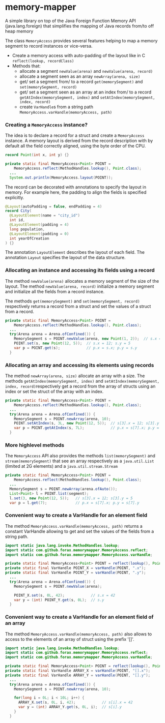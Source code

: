 # memory-mapper
A simple library on top of the Java  Foreign Function Memory API (java.lang.foreign)
that simplifies the mapping of Java records from/to off heap memory

The class `MemoryAccess` provides several features helping to map a memory segment to record instances or vice-versa.
- Create a memory access with auto-padding of the layout like in C `reflect(lookup, recordClass)`
- Methods that:
  - allocate a segment `newValue(arena)` and `newValue(arena, record)`
  - allocate a segment seen as an array `newArray(arena, size)`
  - get/ set a segment from/ to a record `get(memorySegment)` and `set(memorySegment, record)`
  - get/ set a segment seen as an array at an index from/ to a record `getAtIndex(memorySegment, index)` and
    `setAtIndex(memorySegment, index, record)`
  - create `VarHandle`s from a string path `MemoryAccess.varHandle(memoryAccess, path)`


### Creating a `MemoryAccess` instance?

The idea is to declare a record for a struct and create a `MemoryAccess` instance.
A memory layout is derived from the record description with by default all the field correctly aligned,
using the byte order of the CPU.
```java
record Point(int x, int y) {}

private static final MemoryAccess<Point> POINT =
    MemoryAccess.reflect(MethodHandles.lookup(), Point.class);
  ...
  System.out.println(MemoryAccess.layout(POINT));
```
The record can be decorated with annotations to specify the layout in memory.
For example here, the padding to align the fields is specified explicitly.
```java
@Layout(autoPadding = false, endPadding = 4)
record City(
  @LayoutElement(name = "city_id")
  int id,
  @LayoutElement(padding = 4)
  long population,
  @LayoutElement(padding = 0)
  int yearOfCreation
) {}
```
The annotation `LayoutElement` describes the layout of each field.
The annotation `Layout` specifies the layout of the data structure.


### Allocating an instance and accessing its fields using a record

The method `newValue(arena)` allocates a memory segment of the size of the layout.
The method `newValue(arena, record)` initialize a memory segment and initialize all the fields from a record instance.

The methods `get(memorySegment)` and `set(memorySegment, record)` respectively returns a record from
a struct and set the values of a struct from a record. 

```java
private static final MemoryAccess<Point> POINT =
    MemoryAccess.reflect(MethodHandles.lookup(), Point.class);
  ...
  try(Arena arena = Arena.ofConfined()) {
    MemorySegment s = POINT.newValue(arena, new Point(1, 2));  // s.x = 1; s.y = 2
    POINT.set(s, new Point(12, 5));  // s.x = 12; s.y = 5
    var p = POINT.get(s);            // p.x = s.x; p.y = s.y
  }
```

### Allocating an array and accessing its elements using records

The method `newArray(arena, size)` allocate an array with a size.
The methods `getAtIndex(memorySegment, index)` and `setAtIndex(memorySegment, index, record)`respectively
get a record from the array of structs using an index or set the struct of the array with an index.

```java
private static final MemoryAccess<Point> POINT =
    MemoryAccess.reflect(MethodHandles.lookup(), Point.class);
  ...
  try(Arena arena = Arena.ofConfined()) {
    MemorySegment s = POINT.newArray(arena, 10);
    POINT.setAtIndex(s, 3L, new Point(12, 5));  // s[3].x = 12; s[3].y = 5
    var p = POINT.getAtIndex(s, 7L);            // p.x = s[7].x; p.y = s[7].y
  }
```

### More highlevel methods

The `MemoryAccess` API also provides the methods `list(memorySegment)` and `stream(memorySegment)` that see
an array respectively as a `java.util.List` (limited at 2G elements) and a `java.util.stream.Stream`
```java
private static final MemoryAccess<Point> POINT =
    MemoryAccess.reflect(MethodHandles.lookup(), Point.class);
  ...
  MemorySegment s = POINT.newArray(arena.ofAuto());
  List<Point> l = POINT.list(segment);
  l.set(3, new Point(12, 5));   // s[3].x = 12; s[3].y = 5
  var p = l.get(7);             // p.x = s[7].x; p.y = s[7].y
```

### Convenient way to create a VarHandle for an element field


The method `MemoryAccess.varHandle(memoryAccess, path)` returns a constant VarHandle allowing to get and set the values of the fields
from a string path.

```java
import static java.lang.invoke.MethodHandles.lookup;
import static com.github.forax.memorymapper.MemoryAccess.reflect;
import static com.github.forax.memorymapper.MemoryAccess.varHandle;

private static final MemoryAccess<Point> POINT = reflect(lookup(), Point.class);
private static final VarHandle POINT_X = varHandle(POINT, ".x");
private static final VarHandle POINT_Y = varHandle(POINT, ".y");        
  ...
  try(Arena arena = Arena.ofConfined()) {
    MemorySegment s = POINT.newValue(arena);

    POINT_X.set(s, 0L, 42);            // s.x = 42
    var y = (int) POINT_Y.get(s, 0L);  // s.y
  }
```


### Convenient way to create a VarHandle for an element field of an array


The method `MemoryAccess.varHandle(memoryAccess, path)` also allows to access to the elements of an array
of struct using the prefix '[]'.

```java
import static java.lang.invoke.MethodHandles.lookup;
import static com.github.forax.memorymapper.MemoryAccess.reflect;
import static com.github.forax.memorymapper.MemoryAccess.varHandle;

private static final MemoryAccess<Point> POINT = reflect(lookup(), Point.class);
private static final VarHandle ARRAY_X = varHandle(POINT, "[].x");
private static final VarHandle ARRAY_Y = varHandle(POINT, "[].y");    
  ...
  try(Arena arena = Arena.ofConfined()) {
    MemorySegment s = POINT.newArray(arena, 10);

    for(long i = 0L; i < 10L; i++) {
      ARRAY_X.set(s, 0L, i, 42);            // s[i].x = 42
      var y = (int) ARRAY_Y.get(s, 0L, i);  // s[i].y
    }
  }
```
